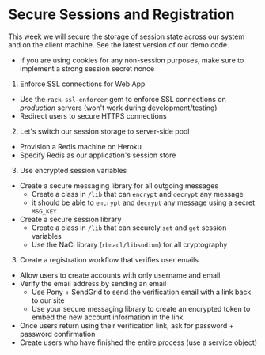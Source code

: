 # Secure Sessions and Registration

This week we will secure the storage of session state across our system and on the client machine. See the latest version of our demo code.


  - If you are using cookies for any non-session purposes, make sure to implement a strong session secret nonce
1. Enforce SSL connections for Web App
  - Use the `rack-ssl-enforcer` gem to enforce SSL connections on *production* servers (won't work during development/testing)
  - Redirect users to secure HTTPS connections
2. Let's switch our session storage to server-side pool
  - Provision a Redis machine on Heroku
  - Specify Redis as our application's session store
3. Use encrypted session variables
  - Create a secure messaging library for all outgoing messages
    - Create a class in `/lib` that can `encrypt` and `decrypt` any message
    - it should be able to `encrypt` and `decrypt` any message using a secret `MSG_KEY`
  - Create a secure session library
    - Create a class in `/lib` that can securely `set` and `get` session variables
    - Use the NaCl library (`rbnacl/libsodium`) for all cryptography
3. Create a registration workflow that verifies user emails
  - Allow users to create accounts with only username and email
  - Verify the email address by sending an email
    - Use Pony + SendGrid to send the verification email with a link back to our site
    - Use your secure messaging library to create an encrypted token to embed the new account information in the link
  - Once users return using their verification link, ask for password + password confirmation
  - Create users who have finished the entire process (use a service object)
